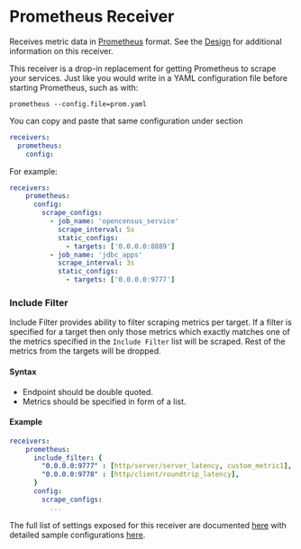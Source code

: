 # Prometheus Receiver

Receives metric data in [Prometheus](https://prometheus.io/) format. See the
[Design](DESIGN.md) for additional information on this receiver.

This receiver is a drop-in replacement for getting Prometheus to scrape your
services. Just like you would write in a YAML configuration file before
starting Prometheus, such as with:
```shell
prometheus --config.file=prom.yaml
```

You can copy and paste that same configuration under section
```yaml
receivers:
  prometheus:
    config:
```

For example:
```yaml
receivers:
    prometheus:
      config:
        scrape_configs:
          - job_name: 'opencensus_service'
            scrape_interval: 5s
            static_configs:
              - targets: ['0.0.0.0:8889']
          - job_name: 'jdbc_apps'
            scrape_interval: 3s
            static_configs:
              - targets: ['0.0.0.0:9777']
```

### Include Filter
Include Filter provides ability to filter scraping metrics per target. If a
filter is specified for a target then only those metrics which exactly matches
one of the metrics specified in the `Include Filter` list will be scraped. Rest
of the metrics from the targets will be dropped.

#### Syntax
* Endpoint should be double quoted.
* Metrics should be specified in form of a list.

#### Example
```yaml
receivers:
    prometheus:
      include_filter: {
        "0.0.0.0:9777" : [http/server/server_latency, custom_metric1],
        "0.0.0.0:9778" : [http/client/roundtrip_latency],
      }
      config:
        scrape_configs:
          ...
```

The full list of settings exposed for this receiver are documented [here](./config.go)
with detailed sample configurations [here](./testdata/config.yaml).
